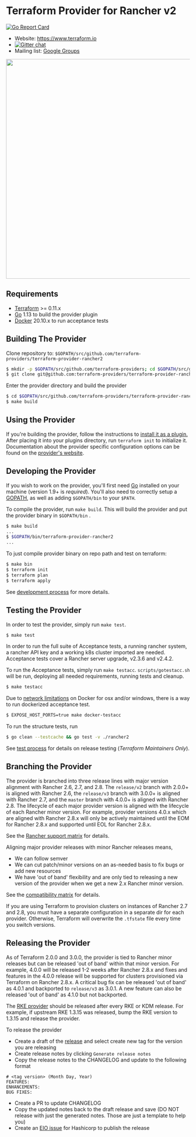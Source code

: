 Terraform Provider for Rancher v2
==================================

[![Go Report Card](https://goreportcard.com/badge/github.com/terraform-providers/terraform-provider-rancher2)](https://goreportcard.com/report/github.com/terraform-providers/terraform-provider-rancher2)

- Website: https://www.terraform.io
- [![Gitter chat](https://badges.gitter.im/hashicorp-terraform/Lobby.png)](https://gitter.im/hashicorp-terraform/Lobby)
- Mailing list: [Google Groups](http://groups.google.com/group/terraform-tool)

<img src="https://cdn.rawgit.com/hashicorp/terraform-website/master/public/img/logo-hashicorp.svg" width="600px">

Requirements
------------

- [Terraform](https://www.terraform.io/downloads.html) >= 0.11.x
- [Go](https://golang.org/doc/install) 1.13 to build the provider plugin
- [Docker](https://docs.docker.com/install/) 20.10.x to run acceptance tests

Building The Provider
---------------------

Clone repository to: `$GOPATH/src/github.com/terraform-providers/terraform-provider-rancher2`

```sh
$ mkdir -p $GOPATH/src/github.com/terraform-providers; cd $GOPATH/src/github.com/terraform-providers
$ git clone git@github.com:terraform-providers/terraform-provider-rancher2
```

Enter the provider directory and build the provider

```sh
$ cd $GOPATH/src/github.com/terraform-providers/terraform-provider-rancher2
$ make build
```

Using the Provider
----------------------

If you're building the provider, follow the instructions to [install it as a plugin.](https://www.terraform.io/docs/plugins/basics.html#installing-a-plugin) After placing it into your plugins directory,  run `terraform init` to initialize it. Documentation about the provider specific configuration options can be found on the [provider's website](https://www.terraform.io/docs/providers/rancher2/index.html).

Developing the Provider
---------------------------

If you wish to work on the provider, you'll first need [Go](http://www.golang.org) installed on your machine (version 1.9+ is *required*). You'll also need to correctly setup a [GOPATH](http://golang.org/doc/code.html#GOPATH), as well as adding `$GOPATH/bin` to your `$PATH`.

To compile the provider, run `make build`. This will build the provider and put the provider binary in `$GOPATH/bin` .

```sh
$ make build
...
$ $GOPATH/bin/terraform-provider-rancher2
...
```

To just compile provider binary on repo path and test on terraform:

```sh
$ make bin
$ terraform init
$ terraform plan
$ terraform apply
```

See [development process](docs/development-process.md) for more details.

Testing the Provider
---------------------------

In order to test the provider, simply run `make test`.

```sh
$ make test
```

In order to run the full suite of Acceptance tests, a running rancher system, a rancher API key and a working k8s cluster imported are needed. Acceptance tests cover a Rancher server upgrade, v2.3.6 and v2.4.2.

To run the Acceptance tests, simply run `make testacc`. `scripts/gotestacc.sh` will be run, deploying all needed requirements, running tests and cleanup.

```sh
$ make testacc
```

Due to [network limitations](https://docs.docker.com/docker-for-mac/networking/#known-limitations-use-cases-and-workarounds) on Docker for osx and/or windows, there is a way to run dockerized acceptance test.

```sh
$ EXPOSE_HOST_PORTS=true make docker-testacc
```

To run the structure tests, run

```sh
$ go clean --testcache && go test -v ./rancher2
```

See [test process](docs/test-process.md) for details on release testing (_Terraform Maintainers Only_).

Branching the Provider
---------------------------

The provider is branched into three release lines with major version alignment with Rancher 2.6, 2.7, and 2.8. The `release/v2` branch with 2.0.0+ is aligned with Rancher 2.6, the `release/v3` branch with 3.0.0+ is aligned with Rancher 2.7, and the `master` branch with 4.0.0+ is aligned with Rancher 2.8. The lifecycle of each major provider version is aligned with the lifecycle of each Rancher minor version. For example, provider versions 4.0.x which are aligned with Rancher 2.8.x will only be actively maintained until the EOM for Rancher 2.8.x and supported until EOL for Rancher 2.8.x.

See the [Rancher support matrix](https://www.suse.com/lifecycle/#rancher) for details.

Aligning major provider releases with minor Rancher releases means,

* We can follow semver
* We can cut patch/minor versions on an as-needed basis to fix bugs or add new resources 
* We have 'out of band' flexibility and are only tied to releasing a new version of the provider when we get a new 2.x Rancher minor version.

See the [compatibility matrix](docs/compatibility-matrix.md) for details.

If you are using Terraform to provision clusters on instances of Rancher 2.7 and 2.8, you must have a separate configuration in a separate dir for each provider. Otherwise, Terraform will overwrite the `.tfstate` file every time you switch versions.

Releasing the Provider
---------------------------

As of Terraform 2.0.0 and 3.0.0, the provider is tied to Rancher minor releases but can be released 'out of band' within that minor version. For example, 4.0.0 will be released 1-2 weeks after Rancher 2.8.x and fixes and features in the 4.0.0 release will be supported for clusters provisioned via Terraform on Rancher 2.8.x. A critical bug fix can be released 'out of band' as 4.0.1 and backported to `release/v3` as 3.0.1. A new feature can also be released 'out of band' as 4.1.0 but not backported.

The [RKE provider](https://github.com/rancher/terraform-provider-rke) should be released after every RKE or KDM release. For example, if upstream RKE 1.3.15 was released, bump the RKE version to 1.3.15 and release the provider.

To release the provider

* Create a draft of the [release](https://github.com/rancher/terraform-provider-rancher2/releases) and select create new tag for the version you are releasing
* Create release notes by clicking `Generate release notes`
* Copy the release notes to the CHANGELOG and update to the following format

```
# <tag version> (Month Day, Year)
FEATURES:
ENHANCEMENTS:
BUG FIXES:
```

* Create a PR to update CHANGELOG
* Copy the updated notes back to the draft release and save (DO NOT release with just the generated notes. Those are just a template to help you)
* Create an [EIO issue](https://github.com/rancherlabs/eio) for Hashicorp to publish the release